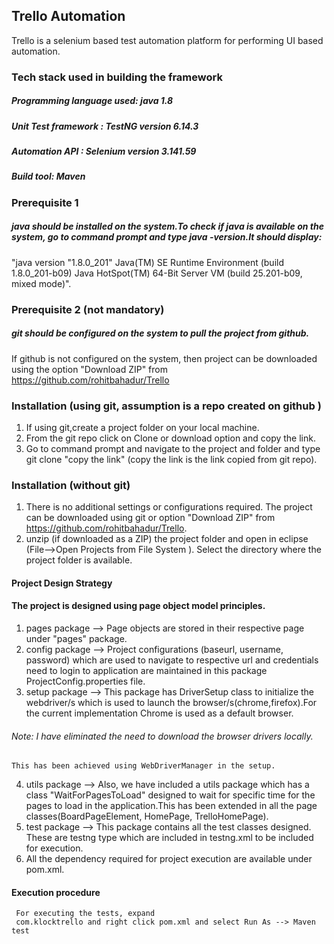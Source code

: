 ## Trello Automation
 Trello is a selenium based test automation platform for performing UI 
  based automation. 

### Tech stack used in building the framework 
##### Programming language used: java 1.8
##### Unit Test framework : TestNG version 6.14.3
##### Automation API : Selenium version 3.141.59
##### Build tool: Maven

### Prerequisite 1
##### java should be installed on the system.To check if java is available on the system, go to command prompt and type java -version.It should display: 
    
"java version "1.8.0_201"
Java(TM) SE Runtime Environment (build 1.8.0_201-b09)
Java HotSpot(TM) 64-Bit Server VM (build 25.201-b09, mixed mode)".

### Prerequisite 2 (not mandatory)
##### git should be configured on the system to pull the project from github. 

If github is not configured on the system, then project can be downloaded using the option "Download ZIP" from https://github.com/rohitbahadur/Trello





### Installation (using git, assumption is a repo created on github )
1. If using git,create a project folder on your local machine.
2. From the git repo click on Clone or download option and copy the link. 
2. Go to command prompt and navigate to the project and folder and type git clone "copy the link" (copy the link is the link copied from git repo).




### Installation (without git)
1. There is no additional settings or configurations required. The 
   project can be downloaded using git or option "Download ZIP" from 
   https://github.com/rohitbahadur/Trello.
2. unzip (if downloaded as a ZIP) the project folder and open in eclipse 
    (File-->Open Projects from File System ). Select the directory where 
    the project folder is available.



#### Project Design Strategy
#### The project is designed using page object model principles.
1. pages package --> Page objects are stored in their respective page 
   under "pages" 
   package.
2. config package --> Project configurations (baseurl, username, 
   password) which are used to 
   navigate to respective url and credentials need to login to 
   application are maintained in this package ProjectConfig.properties 
   file.
3. setup package --> This package has DriverSetup class to initialize the 
   webdriver/s which is used to launch the browser/s(chrome,firefox).For 
   the current implementation Chrome is used as a default browser.
###### Note: I have eliminated the need to download the browser drivers locally.
    This has been achieved using WebDriverManager in the setup.
4. utils package --> Also, we have included a utils package which has a 
   class "WaitForPagesToLoad" designed to wait for specific time for the 
   pages to load in the application.This has been extended in all the 
   page classes(BoardPageElement, HomePage, TrelloHomePage).
5. test package --> This package contains all the test classes designed. 
   These are testng type which are included in testng.xml to be included 
   for execution.
6. All the dependency required for project execution are available under 
   pom.xml.


#### Execution procedure
     For executing the tests, expand 
     com.klocktrello and right click pom.xml and select Run As --> Maven test             


